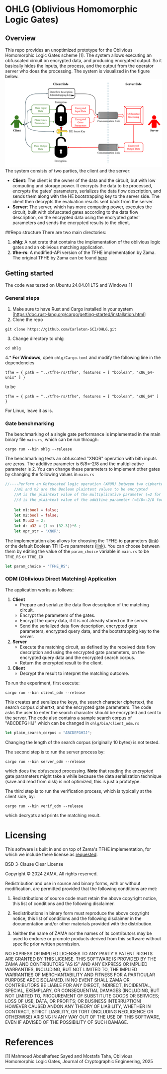 # OHLG (Oblivious Homomorphic Logic Gates)
## Overview
This repo provides an unoptimized prototype for the Oblivious Homomorphic Logic Gates scheme [1]. The system allows executing an obfuscated circuit on encrypted data, and producing encrypted output. So it basically hides the inputs, the process, and the output from the operator server who does the processing. The system is visualized in the figure below.
![System Overview figure](Sys_overview.png)
The system consists of two parties, the client and the server:  
* **Client**: The client is the owner of the data and the circuit, but with low computing and storage power. It encrypts the data to be processed, encrypts the gates' parameters, serializes the data flow description, and sends them along with the HE bootstrapping key to the server side. The client then decrypts the evaluation results sent back from the server.
* **Server**: The server, which has more computing power, executes the circuit, built with obfuscated gates according to the data flow description, on the encrypted data using the encrypted gates' parameters and sends the encrypted results to the client.

##Repo structure
There are two main directories:
1. **ohlg**: A rust crate that contains the implementation of the oblivious logic gates and an oblivious matching application.
2. **tfhe-rs**: A modified-APi version of the TFHE implementation by Zama. The original TFHE by Zama can be found [here](https://github.com/zama-ai/tfhe-rs "Zama TFHE-rs")

## Getting started
The code was tested on Ubuntu 24.04.01 LTS and Windows 11
### General steps
1. Make sure to have Rust and Cargo installed in your system [https://doc.rust-lang.org/cargo/getting-started/installation.html]
2. Clone the repo
```
git clone https://github.com/Carleton-SCI/OHLG.git
```
3. Change directory to ohlg
```
cd ohlg
```
4.* **For Windows**, open ```ohlg/Cargo.toml``` and modify the following line in the dependencies
```
tfhe = { path = "../tfhe-rs/tfhe", features = [ "boolean", "x86_64-unix" ] }
```
to be
```
tfhe = { path = "../tfhe-rs/tfhe", features = [ "boolean", "x86_64" ] }
```
For Linux, leave it as is.

### Gate benchmarking
The benchmarking of a single gate performance is implemented in the main binary file ```main.rs```, which can be run through:
```
cargo run --bin ohlg --release
```
The benchmarking tests an obfuscated "XNOR" operation with bith inputs are zeros. The additive parameter is 6/8=-2/8 and the multiplicative parameter is 2. You can change these parameters to implement other gates by changing the following values in ```main.rs```
```Rust
//----Perform an Obfuscated logic operation (XNOR) between two ciphertexts----
    //m1 and m2 are the Boolean plaintext values to be encrypted
    //M is the plaintext value of the multiplicative parameter (=2 for XNOR operation)
    //d is the plaintext value of the additive parameter (=6/8=-2/8 for XNOR operation)
    
    let m1:bool = false;
    let m2:bool = false;
    let M:u32 = 2;
    let d: u32 = (1 << (32-3))*6 ;
    let opr_str = "XNOR";
```
The implementation also allows for choosing the TFHE-io parameters ([link](https://tfhe.github.io/tfhe/security_and_params.html)) or the default Boolean TFHE-rs parameters ([link](https://github.com/zama-ai/tfhe-rs)). You can choose between them by editing the value of the ```param_choice``` variable in ```main.rs``` to be ```TFHE_RS``` or ```TFHE_IO```
```Rust
let param_choice = "TFHE_RS";
```
### ODM (Oblivious Direct Matching) Application
The application works as follows:
1. **Client**
   * Prepare and serialize the data flow description of the matching circuit.
   * Encrypt the parameters of the gates.
   * Encrypt the query data, if it is not already stored on the server.
   * Send the serialized data flow description, encrypted gate parameters, encrypted query data, and the bootstrapping key to the server.
2. **Server**
   * Execute the matching circuit, as defined by the received data flow description and using the encrypted gate parameters, on the encrypted query data and the encrypted search corpus.
   * Return the encrypted result to the client.
3. **Client**
   * Decrypt the result to interpret the matching outcome.

To run the experiment, first execute:
```
cargo run --bin client_odm --release
```
This creates and seralizes the keys, the search character ciphertext, the search corpus ciphertxt, and the encrypted gate parameters. The code asks the user to enter the search character should be encrypted and sent to the server. The code also contains a sample search corpus of "ABCDEFGHIJ" which can be changed in ```ohlg/bin/client_odm.rs```
```Rust
let plain_search_corpus = "ABCDEFGHIJ";
```
Changing the length of the search corpus (originally 10 bytes) is not tested.  

The second step is to run the server process by:
```
cargo run --bin server_odm --release
```
which does the obfuscated processing. **Note** that reading the encrypted gate parameters might take a while because the data serialization technique (save and read from disk) is not optimized, this is just a prototype.

The third step is to run the verification process, which is typically at the client side, by:
```
cargo run --bin verif_odm --release
```
which decrypts and prints the matching result.

# Licensing
This software is built in and on top of Zama's TFHE implementation, for which we include there license as [requested](https://github.com/zama-ai/tfhe-rs/blob/main/LICENSE).

BSD 3-Clause Clear License

Copyright © 2024 ZAMA.
All rights reserved.

Redistribution and use in source and binary forms, with or without modification,
are permitted provided that the following conditions are met:

1. Redistributions of source code must retain the above copyright notice, this
list of conditions and the following disclaimer.

2. Redistributions in binary form must reproduce the above copyright notice, this
list of conditions and the following disclaimer in the documentation and/or other
materials provided with the distribution.

3. Neither the name of ZAMA nor the names of its contributors may be used to endorse
or promote products derived from this software without specific prior written permission.

NO EXPRESS OR IMPLIED LICENSES TO ANY PARTY'S PATENT RIGHTS ARE GRANTED BY THIS LICENSE.
THIS SOFTWARE IS PROVIDED BY THE ZAMA AND CONTRIBUTORS "AS IS" AND ANY EXPRESS OR
IMPLIED WARRANTIES, INCLUDING, BUT NOT LIMITED TO, THE IMPLIED WARRANTIES OF
MERCHANTABILITY AND FITNESS FOR A PARTICULAR PURPOSE ARE DISCLAIMED. IN NO EVENT SHALL
ZAMA OR CONTRIBUTORS BE LIABLE FOR ANY DIRECT, INDIRECT, INCIDENTAL, SPECIAL, EXEMPLARY,
OR CONSEQUENTIAL DAMAGES (INCLUDING, BUT NOT LIMITED TO, PROCUREMENT OF SUBSTITUTE GOODS
OR SERVICES; LOSS OF USE, DATA, OR PROFITS; OR BUSINESS INTERRUPTION) HOWEVER CAUSED ANDON ANY THEORY OF LIABILITY, WHETHER IN CONTRACT, STRICT LIABILITY, OR TORT (INCLUDING
NEGLIGENCE OR OTHERWISE) ARISING IN ANY WAY OUT OF THE USE OF THIS SOFTWARE, EVEN IF
ADVISED OF THE POSSIBILITY OF SUCH DAMAGE.


# References
[1] Mahmoud Abdelhafeez Sayed and Mostafa Taha, Oblivious Homomorphic Logic Gates, Journal of Cryptographic Engineering, 2025

---

